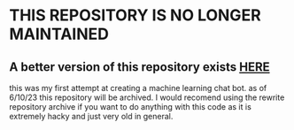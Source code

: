 # THIS REPOSITORY IS NO LONGER MAINTAINED

## A better version of this repository exists [HERE](https://github.com/Naatchi/NaatchiBot-Rewrite)

this was my first attempt at creating a machine learning chat bot. 
as of 6/10/23 this repository will be archived. I would recomend using the rewrite repository archive
if you want to do anything with this code as it is extremely hacky and just very old in general.
